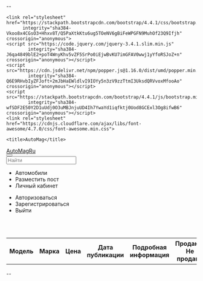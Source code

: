 --<html>

<head>
    <!-- Required meta tags -->
    <meta charset="utf-8">
    <meta name="viewport" content="width=device-width, initial-scale=1, shrink-to-fit=no">

    <link rel="stylesheet" href="https://stackpath.bootstrapcdn.com/bootstrap/4.4.1/css/bootstrap.min.css"
          integrity="sha384-Vkoo8x4CGsO3+Hhxv8T/Q5PaXtkKtu6ug5TOeNV6gBiFeWPGFN9MuhOf23Q9Ifjh" crossorigin="anonymous">
    <script src="https://code.jquery.com/jquery-3.4.1.slim.min.js"
            integrity="sha384-J6qa4849blE2+poT4WnyKhv5vZF5SrPo0iEjwBvKU7imGFAV0wwj1yYfoRSJoZ+n" crossorigin="anonymous"></script>
    <script src="https://cdn.jsdelivr.net/npm/popper.js@1.16.0/dist/umd/popper.min.js"
            integrity="sha384-Q6E9RHvbIyZFJoft+2mJbHaEWldlvI9IOYy5n3zV9zzTtmI3UksdQRVvoxMfooAo" crossorigin="anonymous"></script>
    <script src="https://stackpath.bootstrapcdn.com/bootstrap/4.4.1/js/bootstrap.min.js"
            integrity="sha384-wfSDF2E50Y2D1uUdj0O3uMBJnjuUD4Ih7YwaYd1iqfktj0Uod8GCExl3Og8ifwB6" crossorigin="anonymous"></script>
    <link rel="stylesheet" href="https://cdnjs.cloudflare.com/ajax/libs/font-awesome/4.7.0/css/font-awesome.min.css">

    <title>AutoMag</title>
</head>

<body>

<nav class="navbar navbar-expand-lg navbar-light">
    <div class="container"><a href="https://themes.getbootstrap.com" class="navbar-brand">AutoMagRu</a>
        <div class="d-flex ml-auto">
            <button class="navbar-toggler" type="button" data-toggle="collapse" data-target="#globalNavbar" aria-controls="globalNavbar" aria-expanded="false" aria-label="Toggle navigation"><span class="navbar-toggler-icon"></span></button>
        </div>
        <div class="collapse navbar-collapse" id="globalNavbar">
            <form class="form-inline form-navbar my-2 my-lg-0 order-2" action="https://themes.getbootstrap.com/shop/">
                <input class="form-control" name="s" type="text" placeholder="Найти">
            </form>
            <ul class="navbar-nav mr-auto order-1">
                <li class="nav-item"><a class="nav-link" >Автомобили</a></li>
                <li class="nav-item"><a class="nav-link" >Разместить пост</a></li>
                <li class="nav-item"><a class="nav-link" >Личный кабинет</a></li>
            </ul>
            <ul class="navbar-nav d-none d-lg-flex ml-2 order-3">
                <li class="nav-item"><a class="nav-link" >Авторизоваться</a></li>
                <li class="nav-item"><a class="nav-link" >Зарегистрироваться</a></li>
                <li class="nav-item"><a class="nav-link" >Выйти</a></li>
            </ul>
        </div>
    </div>
</nav>

<br>
<br>

<table class="table">
    <thead class="thead-dark">
    <tr>
        <th scope="col">Модель</th>
        <th scope="col">Марка</th>
        <th scope="col">Цена</th>
        <th scope="col">Дата публикации</th>
        <th scope="col">Подробная информация</th>
        <th scope="col">Продано/Не продано</th>
    </tr>
    </thead>
    <tbody>
    <tr th:each="post : ${posts}">
    </tr>
    </tbody>
</table>

</body>

--</html>
